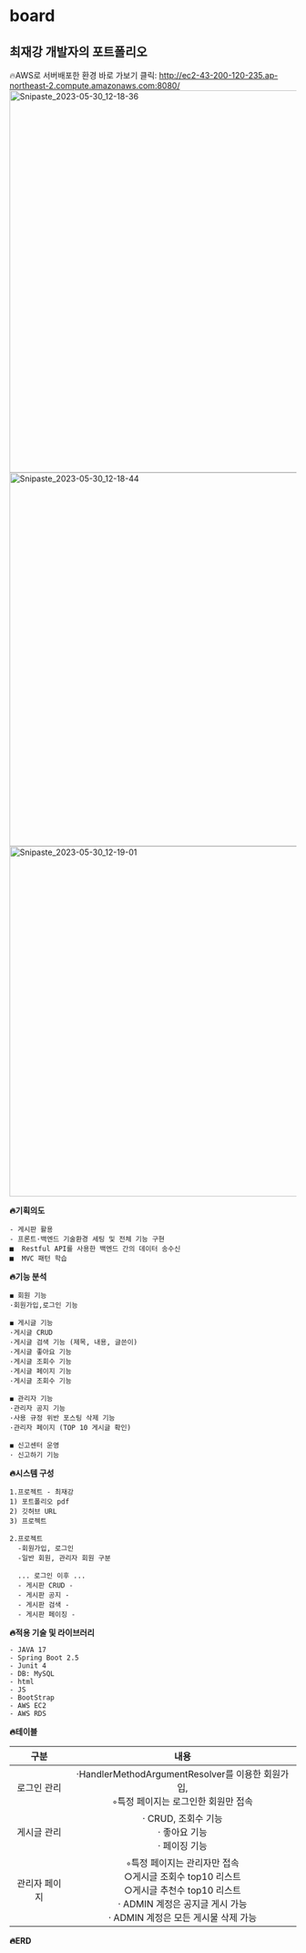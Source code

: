 # board

## 최재강 개발자의 포트폴리오
🔥AWS로 서버배포한 환경 바로 가보기 클릭: 
http://ec2-43-200-120-235.ap-northeast-2.compute.amazonaws.com:8080/
<img width="671" alt="Snipaste_2023-05-30_12-18-36" src="https://github.com/JaeKang20/board/assets/100588597/9eeca09f-a241-43fa-850f-1522a7afe824">
<img width="656" alt="Snipaste_2023-05-30_12-18-44" src="https://github.com/JaeKang20/board/assets/100588597/bab67079-23d7-49bb-864d-ba81fde0fdc9">
<img width="615" alt="Snipaste_2023-05-30_12-19-01" src="https://github.com/JaeKang20/board/assets/100588597/0e60d853-55b4-4a33-8c13-89dc131ec72c">





**🔥기획의도**

```
- 게시판 활용
- 프론트·백엔드 기술환경 세팅 및 전체 기능 구현
■  Restful API를 사용한 백엔드 간의 데이터 송수신
■  MVC 패턴 학습

```
**🔥기능 분석**

``` 
◼ 회원 기능
·회원가입,로그인 기능

◼ 게시글 기능
·게시글 CRUD
·게시글 검색 기능 (제목, 내용, 글쓴이)
·게시글 좋아요 기능
·게시글 조회수 기능
·게시글 페이지 기능
·게시글 조회수 기능

◼ 관리자 기능
·관리자 공지 기능
·사용 규정 위반 포스팅 삭제 기능
·관리자 페이지 (TOP 10 게시글 확인)

◼ 신고센터 운영
· 신고하기 기능
```


**🔥시스템 구성**

```
1.프로젝트 - 최재강
1) 포트폴리오 pdf
2) 깃허브 URL
3) 프로젝트

2.프로젝트
  -회원가입, 로그인
  -일반 회원, 관리자 회원 구분
  
  ... 로그인 이후 ...
  - 게시판 CRUD -
  - 게시판 공지 -  
  - 게시판 검색 -
  - 게시판 페이징 -
```

**🔥적용 기술 및 라이브러리**

```
- JAVA 17
- Spring Boot 2.5
- Junit 4
- DB: MySQL
- html
- JS
- BootStrap
- AWS EC2
- AWS RDS
```

**🔥테이블**


|          구분         |                                                                                                       내용                                                                                                     |
|:---------------------:|:--------------------------------------------------------------------------------------------------------------------------------------------------------------------------------------------------------------:|
|        로그인 관리    |  ·HandlerMethodArgumentResolver를 이용한 회원가입,<br>◦특정 페이지는 로그인한 회원만 접속                                                                            |
|        게시글 관리    |     · CRUD, 조회수 기능<br>     · 좋아요 기능 <br>    · 페이징 기능                                                                                                                                                    |
|      관리자 페이지    |      ◦특정 페이지는 관리자만 접속  <br>        ○게시글 조회수 top10 리스트      <br>      ○게시글 추천수 top10 리스트  <br>   · ADMIN 계정은 공지글 게시 가능  <br>   · ADMIN 계정은 모든 게시물 삭제 가능    |



**🔥ERD**

